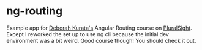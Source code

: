 # ng-routing

Example app for [Deborah Kurata's](https://github.com/DeborahK) Angular Routing course on [PluralSight](https://app.pluralsight.com/library/courses/angular-routing). Except I reworked the set up to use ng cli because the initial dev environment was a bit weird. Good course though! You should check it out.
